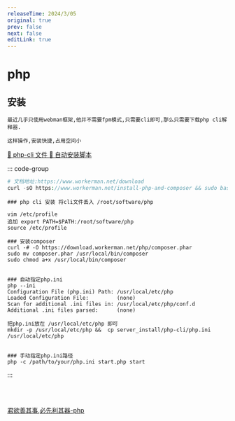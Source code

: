 ```yaml
---
releaseTime: 2024/3/05
original: true
prev: false
next: false
editLink: true
---
```

# php




## 安装

`最近几乎只使用webman框架,他并不需要fpm模式,只需要cli即可,那么只需要下载php cli解释器.`

`这样操作,安装快捷,占用空间小`

<a href="/public/file/php-8.4-linux-x86_64.tar.gz" download="php-8.4-linux-x86_64.tar.gz">
  💾  php-cli 文件
</a>
<a href="/public/file/install-php-and-composer" download="install-php-and-composer">
  💾 自动安装脚本
</a>

::: code-group



````php [快捷安装]
# 文档地址:https://www.workerman.net/download
curl -sO https://www.workerman.net/install-php-and-composer && sudo bash install-php-and-composer


````

```` php[手动安装]
### php cli 安装 将cli文件丢入 /root/software/php

vim /etc/profile
追加 export PATH=$PATH:/root/software/php
source /etc/profile

### 安装composer
curl -# -O https://download.workerman.net/php/composer.phar
sudo mv composer.phar /usr/local/bin/composer
sudo chmod a+x /usr/local/bin/composer


### 自动指定php.ini
php --ini
Configuration File (php.ini) Path: /usr/local/etc/php
Loaded Configuration File:         (none)
Scan for additional .ini files in: /usr/local/etc/php/conf.d
Additional .ini files parsed:      (none)

把php.ini放在 /usr/local/etc/php 即可
mkdir -p /usr/local/etc/php &&  cp server_install/php-cli/php.ini /usr/local/etc/php


### 手动指定php.ini路径
php -c /path/to/your/php.ini start.php start

````
:::

<br>
<br>

[君欲善其事,必先利其器-php](/service/php/toolsFirst-php)


